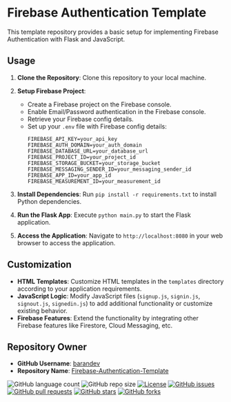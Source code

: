 # Firebase Authentication Template

This template repository provides a basic setup for implementing Firebase Authentication with Flask and JavaScript.

## Usage

1. **Clone the Repository**: Clone this repository to your local machine.

2. **Setup Firebase Project**:
   - Create a Firebase project on the Firebase console.
   - Enable Email/Password authentication in the Firebase console.
   - Retrieve your Firebase config details.
   - Set up your `.env` file with Firebase config details:
     ```
     FIREBASE_API_KEY=your_api_key
     FIREBASE_AUTH_DOMAIN=your_auth_domain
     FIREBASE_DATABASE_URL=your_database_url
     FIREBASE_PROJECT_ID=your_project_id
     FIREBASE_STORAGE_BUCKET=your_storage_bucket
     FIREBASE_MESSAGING_SENDER_ID=your_messaging_sender_id
     FIREBASE_APP_ID=your_app_id
     FIREBASE_MEASUREMENT_ID=your_measurement_id
     ```

3. **Install Dependencies**: Run `pip install -r requirements.txt` to install Python dependencies.

4. **Run the Flask App**: Execute `python main.py` to start the Flask application.

5. **Access the Application**: Navigate to `http://localhost:8080` in your web browser to access the application.

## Customization

- **HTML Templates**: Customize HTML templates in the `templates` directory according to your application requirements.
- **JavaScript Logic**: Modify JavaScript files (`signup.js`, `signin.js`, `signout.js`, `signedin.js`) to add additional functionality or customize existing behavior.
- **Firebase Features**: Extend the functionality by integrating other Firebase features like Firestore, Cloud Messaging, etc.

## Repository Owner

- **GitHub Username**: [barandev](https://github.com/barandev)
- **Repository Name**: [Firebase-Authentication-Template](https://github.com/barandev/Firebase-Authentication-Template)

  
![GitHub language count](https://img.shields.io/github/languages/count/barandev/Firebase-Authentication-Template)
![GitHub repo size](https://img.shields.io/github/repo-size/barandev/Firebase-Authentication-Template)
[![License](https://img.shields.io/github/license/barandev/Tetris-Game-Template)](https://github.com/barandev/Tetris-Game-Template/blob/main/LICENSE)
[![GitHub issues](https://img.shields.io/github/issues/barandev/Firebase-Authentication-Template)](https://github.com/barandev/Firebase-Authentication-Template/issues)
[![GitHub pull requests](https://img.shields.io/github/issues-pr/barandev/Firebase-Authentication-Template)](https://github.com/barandev/Firebase-Authentication-Template/pulls)
[![GitHub stars](https://img.shields.io/github/stars/barandev/Firebase-Authentication-Template)](https://github.com/barandev/Firebase-Authentication-Template/stargazers)
[![GitHub forks](https://img.shields.io/github/forks/barandev/Firebase-Authentication-Template)](https://github.com/barandev/Firebase-Authentication-Template/network)

